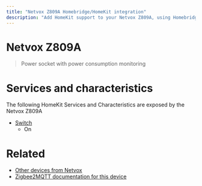 ```yaml
---
title: "Netvox Z809A Homebridge/HomeKit integration"
description: "Add HomeKit support to your Netvox Z809A, using Homebridge, Zigbee2MQTT and homebridge-z2m."
---
```

<!---
This file has been GENERATED using src/docgen/docgen.ts
DO NOT EDIT THIS FILE MANUALLY!
-->
# Netvox Z809A
> Power socket with power consumption monitoring


# Services and characteristics
The following HomeKit Services and Characteristics are exposed by
the Netvox Z809A

* [Switch](../../switch.md)
  * On


# Related
* [Other devices from Netvox](../index.md#netvox)
* [Zigbee2MQTT documentation for this device](https://www.zigbee2mqtt.io/devices/Z809A.html)